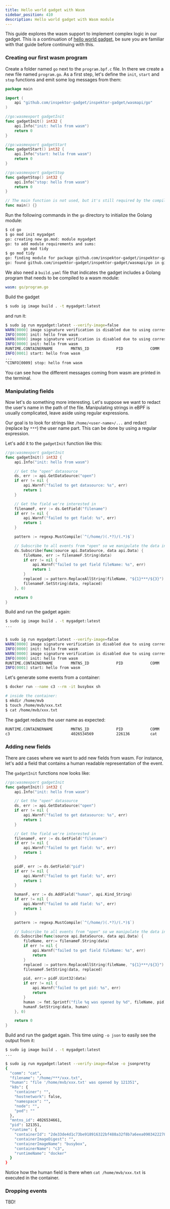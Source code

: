 ```yaml
---
title: Hello world gadget with Wasm
sidebar_position: 410
description: Hello world gadget with Wasm module
---
```


This guide explores the wasm support to implement complex logic in our gadget.
This is a continuation of [hello world gadget](./hello-world-gadget.md), be sure
you are familiar with that guide before continuing with this.

### Creating our first wasm program

Create a folder named `go` next to the `program.bpf.c` file. In there
we create a new file named `program.go`. As a first step, let's define the
`init`, `start` and `stop` functions and emit some log messages from them:

```go
package main

import (
	api "github.com/inspektor-gadget/inspektor-gadget/wasmapi/go"
)

//go:wasmexport gadgetInit
func gadgetInit() int32 {
	api.Info("init: hello from wasm")
	return 0
}

//go:wasmexport gadgetStart
func gadgetStart() int32 {
	api.Info("start: hello from wasm")
	return 0
}

//go:wasmexport gadgetStop
func gadgetStop() int32 {
	api.Info("stop: hello from wasm")
	return 0
}

// The main function is not used, but it's still required by the compiler
func main() {}
```

Run the following commands in the `go` directory to initialize the Golang module:

```bash
$ cd go
$ go mod init mygadget
go: creating new go.mod: module mygadget
go: to add module requirements and sums:
        go mod tidy
$ go mod tidy
go: finding module for package github.com/inspektor-gadget/inspektor-gadget/wasmapi/go
go: found github.com/inspektor-gadget/inspektor-gadget/wasmapi/go in github.com/inspektor-gadget/inspektor-gadget v0.31.0
```

We also need a `build.yaml` file that indicates the gadget includes a Golang
program that needs to be compiled to a wasm module:

```yaml
wasm: go/program.go
```

Build the gadget

```bash
$ sudo ig image build . -t mygadget:latest
```

and run it:

```bash
$ sudo ig run mygadget:latest --verify-image=false
WARN[0000] image signature verification is disabled due to using corresponding option
INFO[0000] init: hello from wasm
WARN[0000] image signature verification is disabled due to using corresponding option
INFO[0000] init: hello from wasm
RUNTIME.CONTAINERNAME        MNTNS_ID            PID            COMM           FILENAME
INFO[0001] start: hello from wasm
...
^CINFO[0009] stop: hello from wasm
```

You can see how the different messages coming from wasm are printed in the
terminal.

### Manipulating fields

Now let's do something more interesting. Let's suppose we want to redact the
user's name in the path of the file. Manipulating strings in eBPF is usually
complicated, leave aside using regular expressions.

Our goal is to look for strings like `/home/<user-name>/...` and redact (replace
by `***`) the user name part. This can be done by using a regular expression.

Let's add it to the `gadgetInit` function like this:

```go
//go:wasmexport gadgetInit
func gadgetInit() int32 {
	api.Info("init: hello from wasm")

	// Get the "open" datasource
	ds, err := api.GetDataSource("open")
	if err != nil {
		api.Warnf("failed to get datasource: %s", err)
		return 1
	}

	// Get the field we're interested in
	filenameF, err := ds.GetField("filename")
	if err != nil {
		api.Warnf("failed to get field: %s", err)
		return 1
	}

	pattern := regexp.MustCompile(`^(/home/)(.*?)/(.*)$`)

	// Subscribe to all events from "open" so we manipulate the data in the callback
	ds.Subscribe(func(source api.DataSource, data api.Data) {
		fileName, err := filenameF.String(data)
		if err != nil {
		    api.Warnf("failed to get field fileName: %s", err)
		    return 1
		}
		replaced := pattern.ReplaceAllString(fileName, "${1}***/${3}")
		filenameF.SetString(data, replaced)
	}, 0)

	return 0
}
```

Build and run the gadget again:

```bash
$ sudo ig image build . -t mygadget:latest
...


$ sudo ig run mygadget:latest --verify-image=false
WARN[0000] image signature verification is disabled due to using corresponding option
INFO[0000] init: hello from wasm
WARN[0000] image signature verification is disabled due to using corresponding option
INFO[0000] init: hello from wasm
RUNTIME.CONTAINERNAME        MNTNS_ID            PID            COMM           FILENAME
INFO[0001] start: hello from wasm
```

Let's generate some events from a container:

```bash
$ docker run --name c3 --rm -it busybox sh

# inside the container:
$ mkdir /home/mvb
$ touch /home/mvb/xxx.txt
$ cat /home/mvb/xxx.txt
```

The gadget redacts the user name as expected:

```bash
RUNTIME.CONTAINERNAME        MNTNS_ID            PID            COMM           FILENAME
c3                           4026534569          226136         cat            /home/***/xxx.txt
```

### Adding new fields

There are cases where we want to add new fields from wasm. For instance, let's
add a field that contains a human readable representation of the event.

The `gadgetInit` functions now looks like:

```go
//go:wasmexport gadgetInit
func gadgetInit() int32 {
	api.Info("init: hello from wasm")

	// Get the "open" datasource
	ds, err := api.GetDataSource("open")
	if err != nil {
		api.Warnf("failed to get datasource: %s", err)
		return 1
	}

	// Get the field we're interested in
	filenameF, err := ds.GetField("filename")
	if err != nil {
		api.Warnf("failed to get field: %s", err)
		return 1
	}

	pidF, err := ds.GetField("pid")
	if err != nil {
		api.Warnf("failed to get field: %s", err)
		return 1
	}

	humanF, err := ds.AddField("human", api.Kind_String)
	if err != nil {
		api.Warnf("failed to add field: %s", err)
		return 1
	}

	pattern := regexp.MustCompile(`^(/home/)(.*?)/(.*)$`)

	// Subscribe to all events from "open" so we manipulate the data in the callback
	ds.Subscribe(func(source api.DataSource, data api.Data) {
		fileName, err:= filenameF.String(data)
		if err != nil {
		    api.Warnf("failed to get field fileName: %s", err)
		    return
		}
		replaced := pattern.ReplaceAllString(fileName, "${1}***/${3}")
		filenameF.SetString(data, replaced)

		pid, err:= pidF.Uint32(data)
		if err != nil {
		    api.Warnf("failed to get pid: %s", err)
		    return
		}
		human := fmt.Sprintf("file %q was opened by %d", fileName, pid)
		humanF.SetString(data, human)
	}, 0)

	return 0
}
```

Build and run the gadget again. This time using `-o json` to easily see the
output from it:

```bash
$ sudo ig image build . -t mygadget:latest
...

$ sudo ig run mygadget:latest --verify-image=false -o jsonpretty
{
  "comm": "cat",
  "filename": "/home/***/xxx.txt",
  "human": "file '/home/mvb/xxx.txt' was opened by 121351",
  "k8s": {
    "container": "",
    "hostnetwork": false,
    "namespace": "",
    "node": "",
    "pod": ""
  },
  "mntns_id": 4026534661,
  "pid": 121351,
  "runtime": {
    "containerId": "2de33de4d1c73be918916322bf488a32f8b7a6eea0903422278fa13766e36f8f",
    "containerImageDigest": "",
    "containerImageName": "busybox",
    "containerName": "c3",
    "runtimeName": "docker"
  }
}
```

Notice how the human field is there when `cat /home/mvb/xxx.txt` is executed in
the container.

### Dropping events

TBD!
